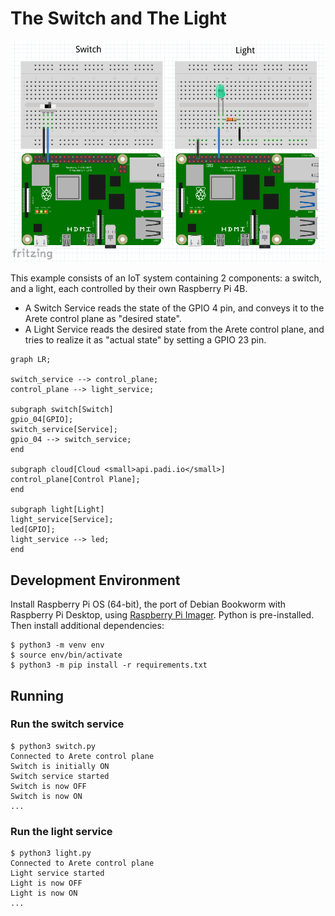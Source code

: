 # The Switch and The Light

![PCB's](readme_intro.png)

This example consists of an IoT system containing 2 components: a switch, and a light, each controlled by their own
Raspberry Pi 4B.

* A Switch Service reads the state of the GPIO 4 pin, and conveys it to the Arete control plane as "desired state".
* A Light Service reads the desired state from the Arete control plane, and tries to realize it as "actual state"
  by setting a GPIO 23 pin.

```mermaid
graph LR;

switch_service --> control_plane;
control_plane --> light_service;

subgraph switch[Switch]
gpio_04[GPIO];
switch_service[Service];
gpio_04 --> switch_service;
end

subgraph cloud[Cloud <small>api.padi.io</small>]
control_plane[Control Plane];
end

subgraph light[Light]
light_service[Service];
led[GPIO];
light_service --> led;
end
```

## Development Environment

Install Raspberry Pi OS (64-bit), the port of Debian Bookworm with Raspberry Pi Desktop, using
[Raspberry Pi Imager](https://www.raspberrypi.com/software/). Python is pre-installed. Then install additional dependencies:

```shell
$ python3 -m venv env
$ source env/bin/activate
$ python3 -m pip install -r requirements.txt
```

## Running

### Run the switch service

```shell
$ python3 switch.py 
Connected to Arete control plane
Switch is initially ON
Switch service started
Switch is now OFF
Switch is now ON
...
```

### Run the light service

```shell
$ python3 light.py 
Connected to Arete control plane
Light service started
Light is now OFF
Light is now ON
...
```
